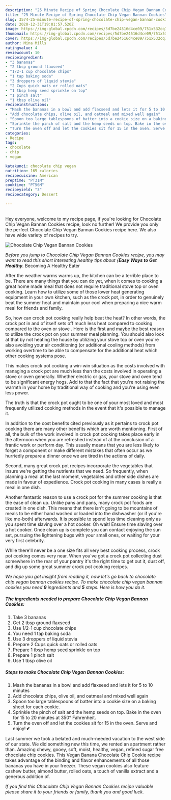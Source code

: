 ```yaml
---
description: "25 Minute Recipe of Spring Chocolate Chip Vegan Bannan Cookies"
title: "25 Minute Recipe of Spring Chocolate Chip Vegan Bannan Cookies"
slug: 3574-25-minute-recipe-of-spring-chocolate-chip-vegan-bannan-cookies
date: 2020-12-31T19:01:57.520Z
image: https://img-global.cpcdn.com/recipes/5d7be24516d4ce09/751x532cq70/chocolate-chip-vegan-bannan-cookies-recipe-main-photo.jpg
thumbnail: https://img-global.cpcdn.com/recipes/5d7be24516d4ce09/751x532cq70/chocolate-chip-vegan-bannan-cookies-recipe-main-photo.jpg
cover: https://img-global.cpcdn.com/recipes/5d7be24516d4ce09/751x532cq70/chocolate-chip-vegan-bannan-cookies-recipe-main-photo.jpg
author: Mina Mills
ratingvalue: 4
reviewcount: 10
recipeingredient:
- "3 bananas"
- "2 tbsp ground flaxseed"
- "1/2-1 cup chocolate chips"
- "1 tap baking soda"
- "3 droppers of liquid stevia"
- "2 Cups quick oats or rolled oats"
- "1 tbsp hemp seed sprinkle on top"
- "1 pinch salt"
- "1 tbsp olive oil"
recipeinstructions:
- "Mash the bananas in a bowl and add flaxseed and lets it for 5 to 10 minutes"
- "Add chocolate chips, olive oil, and oatmeal and mixed well again"
- "Spoon too large tablespoons of batter into a cookie size on a baking sheet for each cookie."
- "Sprinkle the pinch of salt and the hemp seeds on top. Bake in the oven for 15 to 20 minutes at 350° Fahrenheit."
- "Turn the oven off and let the cookies sit for 15 in the oven. Serve and enjoy! 💕"
categories:
- Recipe
tags:
- chocolate
- chip
- vegan

katakunci: chocolate chip vegan 
nutrition: 165 calories
recipecuisine: American
preptime: "PT31M"
cooktime: "PT56M"
recipeyield: "3"
recipecategory: Dessert

---
```

<br>
Hey everyone, welcome to my recipe page, if you're looking for Chocolate Chip Vegan Bannan Cookies recipe, look no further! We provide you only the perfect Chocolate Chip Vegan Bannan Cookies recipe here. We also have wide variety of recipes to try.
<br>


![Chocolate Chip Vegan Bannan Cookies](https://img-global.cpcdn.com/recipes/5d7be24516d4ce09/751x532cq70/chocolate-chip-vegan-bannan-cookies-recipe-main-photo.jpg)

<i>Before you jump to Chocolate Chip Vegan Bannan Cookies recipe, you may want to read this short interesting healthy tips about {<strong>Easy Ways to Get Healthy</strong>.</i>
Becoming A Healthy Eater


After the weather warms warms up, the kitchen can be a terrible place to be. There are many things that you can do yet, when it comes to cooking a great home made meal that does not require traditional stove top or oven cooking. Learn how to utilize some of those lower heat generating equipment in your own kitchen, such as the crock pot, in order to genuinely beat the summer heat and maintain your cool when preparing a nice warm meal for friends and family.

So, how can crock pot cooking really help beat the heat? In other words, the crock pot in and of itself sets off much less heat compared to cooking compared to the oven or stove . Here is the first and maybe the best reason to utilize the crock pot on your summer meal planning. You should also look at that by not heating the house by utilizing your stove top or oven you're also avoiding your air conditioning (or additional cooling methods) from working overtime to be able to compensate for the additional heat which other cooking systems pose.

This makes crock pot cooking a win-win situation as the costs involved with managing a crock pot are much less than the costs involved in operating a stove or oven generally. Whether electric or gas, your stove and oven tend to be significant energy hogs. Add to that the fact that you're not raising the warmth in your home by traditional way of cooking and you're using even less power.

 The truth is that the crock pot ought to be one of your most loved and most frequently utilized cooking methods in the event that it's possible to manage it.  



In addition to the cost benefits cited previously as it pertains to crock pot cooking there are many other benefits which are worth mentioning. First of all, the bulk of the work involved in crock pot cooking takes place early in the afternoon when you are refreshed instead of at the conclusion of a frantic work or perform day. This usually means that you are less likely to forget a component or make different mistakes that often occur as we hurriedly prepare a dinner once we are tired in the actions of daily.

Second, many great crock pot recipes incorporate the vegetables that insure we're getting the nutrients that we need. So frequently, when planning a meal at the last moment, vegetables and other side dishes are made in favour of expedience. Crock pot cooking in many cases is really a meal in one dish.

Another fantastic reason to use a crock pot for the summer cooking is that the ease of clean up.  Unlike pans and pans, many crock pot foods are created in one dish. This means that there isn't going to be mountains of meals to be either hand washed or loaded into the dishwasher (or if you're like me-both) afterwards. It is possible to spend less time cleaning only as you spent time slaving over a hot cooker. Oh wait! Ensure time slaving over a hot cooker. Once clean up is complete you can contact enjoying the sun set, pursuing the lightening bugs with your small ones, or waiting for your very first celebrity.

While there'll never be a one size fits all very best cooking process, crock pot cooking comes very near. When you've got a crock pot collecting dust somewhere in the rear of your pantry it's the right time to get out it, dust off, and dig up some great summer crock pot cooking recipes.


<i>We hope you got insight from reading it, now let's go back to chocolate chip vegan bannan cookies recipe. To make chocolate chip vegan bannan cookies you need <strong>9</strong> ingredients and <strong>5</strong> steps. Here is how you do it.
</i>

##### The ingredients needed to prepare Chocolate Chip Vegan Bannan Cookies:

1. Take 3 bananas
1. Get 2 tbsp ground flaxseed
1. Use 1/2-1 cup chocolate chips
1. You need 1 tap baking soda
1. Use 3 droppers of liquid stevia
1. Prepare 2 Cups quick oats or rolled oats
1. Prepare 1 tbsp hemp seed sprinkle on top
1. Prepare 1 pinch salt
1. Use 1 tbsp olive oil


##### Steps to make Chocolate Chip Vegan Bannan Cookies:

1. Mash the bananas in a bowl and add flaxseed and lets it for 5 to 10 minutes
1. Add chocolate chips, olive oil, and oatmeal and mixed well again
1. Spoon too large tablespoons of batter into a cookie size on a baking sheet for each cookie.
1. Sprinkle the pinch of salt and the hemp seeds on top. Bake in the oven for 15 to 20 minutes at 350° Fahrenheit.
1. Turn the oven off and let the cookies sit for 15 in the oven. Serve and enjoy! 💕


Last summer we took a belated and much-needed vacation to the west side of our state. We did something new this time, we rented an apartment rather than. Amazing chewy, gooey, soft, moist, healthy, vegan, refined sugar free chocolate chip cookies. This Vegan Banana Chocolate Chip Cookie recipe takes advantage of the binding and flavor enhancements of all those bananas you have in your freezer. These vegan cookies also feature cashew butter, almond butter, rolled oats, a touch of vanilla extract and a generous addition of. 

<i>If you find this Chocolate Chip Vegan Bannan Cookies recipe valuable please share it to your friends or family, thank you and good luck.</i>

